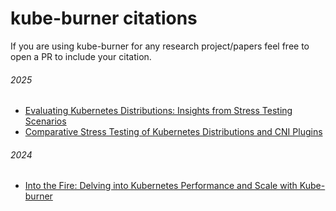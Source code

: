 # kube-burner citations

If you are using kube-burner for any research project/papers feel free to open a PR to include your citation.

###### 2025

- [Evaluating Kubernetes Distributions: Insights from Stress Testing Scenarios](https://ieeexplore.ieee.org/document/10885637)
- [Comparative Stress Testing of Kubernetes Distributions and CNI Plugins](https://www.researchgate.net/publication/392462952_Comparative_Stress_Testing_of_Kubernetes_Distributions_and_CNI_Plugins?channel=doi&linkId=6842b132c33afe388aca84e5&showFulltext=true)

###### 2024

- [Into the Fire: Delving into Kubernetes Performance and Scale with Kube-burner](https://dl.acm.org/doi/10.1145/3629527.3651405)


